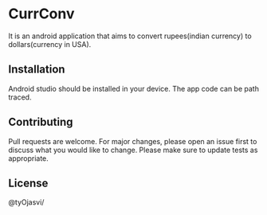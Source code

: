 # CurrConv
It is an android application that aims to convert rupees(indian currency) to dollars(currency in USA).

## Installation
Android studio should be installed in your device. The app code can be path traced.

## Contributing
Pull requests are welcome. For major changes, please open an issue first to discuss what you would like to change.
Please make sure to update tests as appropriate.

## License
@tyOjasvi/
